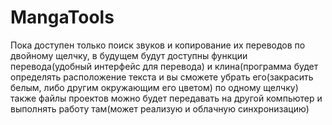 # MangaTools
Пока доступен только поиск звуков и копирование их переводов по двойному щелчку, в будущем будут доступны функции перевода(удобный интерфейс для перевода) и клина(программа будет определять расположение текста и вы сможете убрать его(закрасить белым, либо другим окружающим его цветом) по одному щелчку) также файлы проектов можно будет передавать на другой компьютер и выполнять работу там(может реализую и облачную синхронизацию)
